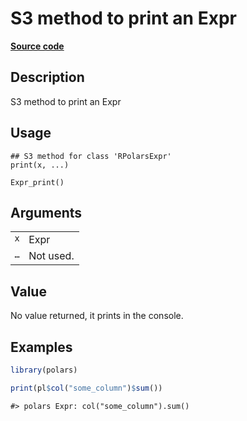 
# S3 method to print an Expr

[**Source code**](https://github.com/pola-rs/r-polars/tree/53c7d964901ed4a019998e89aff8c6d44691d793/R/expr__expr.R#L43)

## Description

S3 method to print an Expr

## Usage

<pre><code class='language-R'>## S3 method for class 'RPolarsExpr'
print(x, ...)

Expr_print()
</code></pre>

## Arguments

<table>
<tr>
<td style="white-space: nowrap; font-family: monospace; vertical-align: top">
<code id="print.RPolarsExpr_:_x">x</code>
</td>
<td>
Expr
</td>
</tr>
<tr>
<td style="white-space: nowrap; font-family: monospace; vertical-align: top">
<code id="print.RPolarsExpr_:_...">…</code>
</td>
<td>
Not used.
</td>
</tr>
</table>

## Value

No value returned, it prints in the console.

## Examples

``` r
library(polars)

print(pl$col("some_column")$sum())
```

    #> polars Expr: col("some_column").sum()

